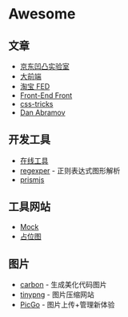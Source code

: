 # Awesome

## 文章

- [京东凹凸实验室](https://aotu.io/index.html)
- [大前端](http://www.daqianduan.com/)
- [淘宝 FED](http://taobaofed.org/)
- [Front-End Front](https://frontendfront.com/)
- [css-tricks](https://css-tricks.com/)
- [Dan Abramov](https://overreacted.io/)

## 开发工具

- [在线工具](https://tool.lu/)
- [regexper](https://regexper.com/) - 正则表达式图形解析
- [prismjs](https://prismjs.com/)

## 工具网站

- [Mock](https://easy-mock.com)
- [占位图](https://gradientjoy.com/)

## 图片

- [carbon](https://carbon.now.sh) - 生成美化代码图片
- [tinypng](https://tinypng.com/) - 图片压缩网站
- [PicGo](https://molunerfinn.com/PicGo/) - 图片上传+管理新体验
